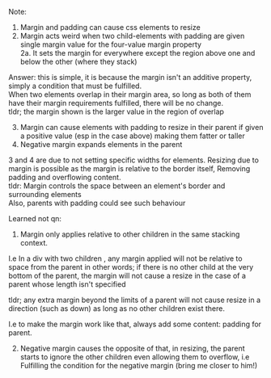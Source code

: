 Note:

1. Margin and padding can cause css elements to resize
2. Margin acts weird when two child-elements with padding are given single margin value for the four-value margin property  
   2a. It sets the margin for everywhere except the region above one and below the other (where they stack)

Answer: this is simple, it is because the margin isn't an additive property, simply a condition that must be fulfilled.  
When two elements overlap in their margin area, so long as both of them have their margin requirements fulfilled, there will be no change.  
tldr; the margin shown is the larger value in the region of overlap

3.  Margin can cause elements with padding to resize in their parent if given a positive value (esp in the case above) making them fatter or taller
4.  Negative margin expands elements in the parent

3 and 4 are due to not setting specific widths for elements. Resizing due to margin is possible as the margin is relative to the border itself, Removing padding and overflowing content.  
tldr: Margin controls the space between an element's border and surrounding elements  
Also, parents with padding could see such behaviour

Learned not qn:

1. Margin only applies relative to other children in the same stacking context.

I.e In a div with two children , any margin applied will not be relative to space from the parent in other words; if there is no other child at the very bottom of the parent, the margin will not cause a resize in the case of a parent whose length isn't specified

tldr; any extra margin beyond the limits of a parent will not cause resize in a direction (such as down) as long as no other children exist there.

I.e to make the margin work like that, always add some content: padding for parent.

2. Negative margin causes the opposite of that, in resizing, the parent starts to ignore the other children even allowing them to overflow, i.e Fulfilling the condition for the negative margin (bring me closer to him!)
